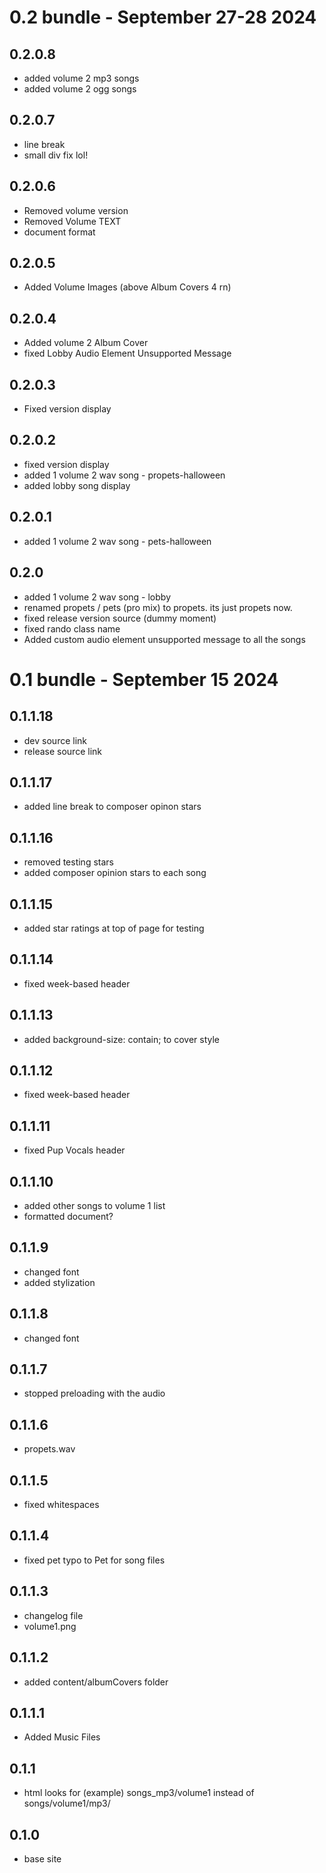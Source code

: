 # 0.2 bundle - September 27-28 2024
## 0.2.0.8
- added volume 2 mp3 songs
- added volume 2 ogg songs
## 0.2.0.7
- line break
- small div fix lol!
## 0.2.0.6
- Removed volume version
- Removed Volume TEXT
- document format
## 0.2.0.5
- Added Volume Images (above Album Covers 4 rn)
## 0.2.0.4
- Added volume 2 Album Cover
- fixed Lobby Audio Element Unsupported Message
## 0.2.0.3
- Fixed version display
## 0.2.0.2
- fixed version display
- added 1 volume 2 wav song - propets-halloween
- added lobby song display
## 0.2.0.1
- added 1 volume 2 wav song - pets-halloween
## 0.2.0
- added 1 volume 2 wav song - lobby
- renamed propets / pets (pro mix) to propets. its just propets now.
- fixed release version source (dummy moment)
- fixed rando class name
- Added custom audio element unsupported message to all the songs

# 0.1 bundle - September 15 2024
## 0.1.1.18
- dev source link
- release source link
## 0.1.1.17
- added line break to composer opinon stars
## 0.1.1.16
- removed testing stars
- added composer opinion stars to each song
## 0.1.1.15
- added star ratings at top of page for testing
## 0.1.1.14
- fixed week-based header
## 0.1.1.13
- added background-size: contain; to cover style
## 0.1.1.12
- fixed week-based header
## 0.1.1.11
- fixed Pup Vocals header
## 0.1.1.10
- added other songs to volume 1 list
- formatted document? 
## 0.1.1.9
- changed font
- added stylization
## 0.1.1.8
- changed font
## 0.1.1.7
- stopped preloading with the audio
## 0.1.1.6
- propets.wav
## 0.1.1.5
- fixed whitespaces
## 0.1.1.4
- fixed pet typo to Pet for song files
## 0.1.1.3
- changelog file
- volume1.png
## 0.1.1.2
- added content/albumCovers folder
## 0.1.1.1
- Added Music Files
## 0.1.1
- html looks for (example) songs_mp3/volume1 instead of songs/volume1/mp3/
## 0.1.0
- base site
